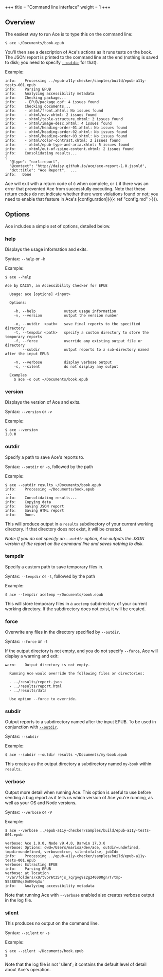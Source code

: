 +++
title = "Command line interface"
weight = 1
+++

## Overview

The easiest way to run Ace is to type this on the command line:

```
$ ace ~/Documents/book.epub
```

You'll then see a description of Ace's actions as it runs tests on the book. The JSON report is printed to the command line at the end (nothing is saved to disk; you need to specify [`--outdir`](#outdir) for that).

Example:
```
info:    Processing ../epub-a11y-checker/samples/build/epub-a11y-tests-001.epub
info:    Parsing EPUB
info:    Analyzing accessibility metadata
info:    Checking package...
info:    - EPUB/package.opf: 4 issues found
info:    Checking documents...
info:    - xhtml/front.xhtml: No issues found
info:    - xhtml/nav.xhtml: 2 issues found
info:    - xhtml/table-structure.xhtml: 2 issues found
info:    - xhtml/image-desc.xhtml: 4 issues found
info:    - xhtml/heading-order-01.xhtml: No issues found
info:    - xhtml/heading-order-02.xhtml: No issues found
info:    - xhtml/heading-order-03.xhtml: No issues found
info:    - xhtml/color-contrast.xhtml: 2 issues found
info:    - xhtml/epub-type-and-aria.xhtml: 5 issues found
info:    - xhtml/out-of-spine-content.xhtml: 2 issues found
info:    Consolidating results...
{
  "@type": "earl:report",
  "@context": "http://daisy.github.io/ace/ace-report-1.0.jsonld",
  "dct:title": "Ace Report",  ...
info:   Done
```

Ace will exit with a return code of `0` when complete, or `1` if there was an error that prevented Ace from successfully executing. Note that these return codes do not indicate whether there were violations found or not; you need to enable that feature in Ace's [configuration]({{< ref "config.md" >}}).

## Options
Ace includes a simple set of options, detailed below.

### help

Displays the usage information and exits.

Syntax: `--help` or `-h`

Example:
```
$ ace --help

Ace by DAISY, an Accessibility Checker for EPUB

  Usage: ace [options] <input>

  Options:

    -h, --help             output usage information
    -v, --version          output the version number

    -o, --outdir  <path>   save final reports to the specified directory
    -t, --tempdir <path>   specify a custom directory to store the temporary reports
    -f, --force            override any existing output file or directory
        --subdir           output reports to a sub-directory named after the input EPUB

    -V, --verbose          display verbose output
    -s, --silent           do not display any output

  Examples
    $ ace -o out ~/Documents/book.epub
```

### version

Displays the version of Ace and exits.

Syntax: `--version` or `-v`

Example:
```
$ ace --version
1.0.0
```

### outdir

Specify a path to save Ace's reports to.

Syntax: `--outdir` or `-o`, followed by the path

Example:

```
$ ace --outdir results ~/Documents/book.epub
info:    Processing ~/Documents/book.epub
...
info:    Consolidating results...
info:    Copying data
info:    Saving JSON report
info:    Saving HTML report
info:    Done.
```

This will produce output in a `results` subdirectory of your current working directory. If that directory does not exist, it will be created.

_Note: If you do not specify an `--outdir` option, Ace outputs the JSON version of the report on the command line and saves nothing to disk._

### tempdir

Specify a custom path to save temporary files in.

Syntax: `--tempdir` or `-t`, followed by the path

Example:

```
$ ace --tempdir acetemp ~/Documents/book.epub
```

This will store temporary files in a `acetemp` subdirectory of your current working directory. If the subdirectory does not exist, it will be created.

### force

Overwrite any files in the directory specified by `--outdir`.

Syntax: `--force` or `-f`

If the output directory is not empty, and you do not specify `--force`, Ace will display a warning and exit:

```
warn:    Output directory is not empty.

  Running Ace would override the following files or directories:

  - ../results/report.json
  - ../results/report.html
  - ../results/data

  Use option --force to override.
```

### subdir

Output reports to a subdirectory named after the input EPUB. To be used in conjunction with [`--outdir`](#outdir).

Syntax: `--subdir`

Example:

```
$ ace --subdir --outdir results ~/Documents/my-book.epub
```

This creates as the output directory a subdirectory named `my-book` within `results`.

### verbose

Output more detail when running Ace. This option is useful to use before sending a bug report as it tells us which version of Ace you're running, as well as your OS and Node versions.

Syntax: `--verbose` or `-V`

Example:
```
$ ace --verbose ../epub-a11y-checker/samples/build/epub-a11y-tests-001.epub

verbose: Ace 1.0.0, Node v9.4.0, Darwin 17.3.0
verbose: Options: cwd=/Users/marisa/dev/ace, outdir=undefined, tmpdir=undefined, verbose=true, silent=false, jobId=
info:    Processing ../epub-a11y-checker/samples/build/epub-a11y-tests-001.epub
verbose: Extracting EPUB
info:    Parsing EPUB
verbose: at location '/var/folders/x0/tvbr6tz54js_7q7gvg9s2g240000gn/T/tmp-55388YEqs0mEKHq3x'
info:    Analyzing accessibility metadata
```

Note that running Ace with `--verbose` enabled also creates verbose output in the log file.

### silent

This produces no output on the command line.

Syntax: `--silent` or `-s`

Example:
```
$ ace --silent ~/Documents/book.epub
$
```

Note that the log file is not 'silent'; it contains the default level of detail about Ace's operation.
